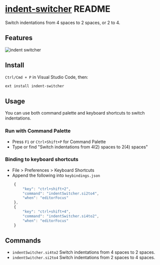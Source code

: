 # [indent-switcher](https://marketplace.visualstudio.com/items?itemName=ephoton.indent-switcher) README

Switch indentations from 4 spaces to 2 spaces, or 2 to 4.

## Features
![indent switcher](https://ephoton.github.io/indent-switcher/images/demo.gif)

## Install

`Ctrl/Cmd + P` in Visual Studio Code, then:

```sh
ext install indent-switcher
```

## Usage

You can use both command palette and keyboard shortcuts to switch indentations.

### Run with Command Palette

* Press `F1` or `Ctrl+Shift+P` for Command Palette
* Type or find "Switch indentations from 4(2) spaces to 2(4) spaces"

### Binding to keyboard shortcuts

* File > Preferences > Keyboard Shortcuts
* Append the following into `keybindings.json`

```js
    {
        "key": "ctrl+shift+2",
        "command": "indentSwitcher.si2to4",
        "when": "editorFocus"
    },
    {
        "key": "ctrl+shift+4",
        "command": "indentSwitcher.si4to2",
        "when": "editorFocus"
    }
```

## Commands

- `indentSwitcher.si4to2`
  Switch indentations from 4 spaces to 2 spaces.
- `indentSwitcher.si2to4`
  Switch indentations from 2 spaces to 4 spaces.
